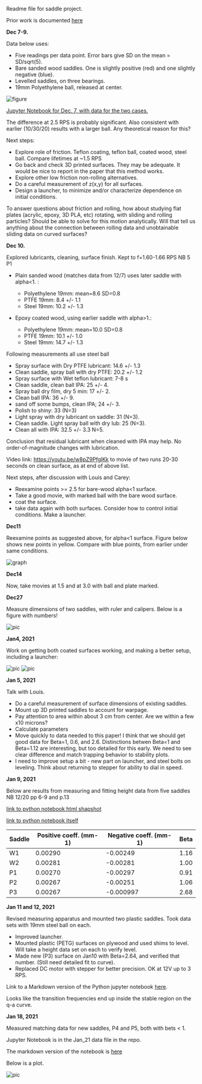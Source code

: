 Readme file for saddle project.

Prior work is documented [here](https://roberthart56.github.io/SCFAB/SC_lab/Projects/rotating_saddle/index.html)

**Dec 7-9.** 

Data below uses:
 - Five readings per data point.  Error bars give SD on the mean = SD/sqrt(5).
 - Bare sanded wood saddles.  One is slightly positive (red) and one slightly negative (blue).
 - Levelled saddles, on three bearings.
 - 19mm Polyethylene ball, released at center.
 
![figure](./Measurements/Dec7_fig.png)

[Jupyter Notebook for Dec. 7, with data for the two cases.](./Measurements/Dec7_data_nb.ipynb)

The difference at 2.5 RPS is probably significant.  Also consistent with earlier (10/30/20) results with a larger ball.  Any theoretical reason for this?

Next steps:
 - Explore role of friction.  Teflon coating, teflon ball, coated wood, steel ball.  Compare lifetimes at ~1.5 RPS
 - Go back and check 3D printed surfaces.  They may be adequate.  It would be nice to report in the paper that this method works.
 - Explore other low friction non-rolling alternatives.
 - Do a careful measurement of z(x,y) for all surfaces.
 - Design a launcher, to minimize and/or characterize dependence on initial conditions.
 
To answer questions about friction and rolling, how about studying flat plates (acrylic, epoxy, 3D PLA, etc) rotating, with sliding and rolling particles?  Should be able to solve for this motion analytically.  Will that tell us anything about the connection between rolling data and unobtainable sliding data on curved surfaces?

**Dec 10.**

Explored lubricants, cleaning, surface finish.  Kept to f=1.60-1.66 RPS  NB 5 P1
 
* Plain sanded wood (matches data from 12/7) uses later saddle with alpha<1. :
  * Polyethylene 19mm: mean=8.6 SD=0.8
  * PTFE 19mm:  8.4 +/- 1.1
  * Steel 19mm: 10.2 +/- 1.3
  
* Epoxy coated wood, using earlier saddle with alpha>1.:
  * Polyethylene 19mm: mean=10.0 SD=0.8
  * PTFE 19mm:  10.1 +/- 1.0
  * Steel 19mm: 14.7 +/- 1.3
  
Following measurements all use steel ball

* Spray surface with Dry PTFE lubricant: 14.6 +/- 1.3
* Clean saddle, spray ball with dry PTFE: 20.2 +/- 1.2
* Spray surface with Wet teflon lubricant:  7-8 s
* Clean saddle, clean ball IPA: 25 +/- 4.
* Spray ball dry film, dry 5 min: 17 +/- 2.
* Clean ball IPA: 36 +/- 9.
* sand off some bumps, clean IPA; 24 +/- 3.
* Polish to shiny:  33 (N=3)
* Light spray with dry lubricant on saddle:  31 (N=3).
* Clean saddle.  Light spray ball with dry lub:  25 (N=3).
* Clean all with IPA:  32.5 +/- 3.3 N=5.

Conclusion that residual lubricant when cleaned with IPA may help.  No order-of-magnitude changes with lubrication.

  
  
 
Video link:  https://youtu.be/w8pZ9PfglKk  to movie of two  runs 20-30 seconds on clean surface, as at end of above list.

Next steps, after discussion with Louis and Carey:
* Reexamine points >= 2.5 for bare-wood alpha<1 surface.
* Take a good movie, with marked ball with the bare wood surface.
* coat the surface.
* take data again with both surfaces.  Consider how to control initial conditions. Make a launcher.

**Dec11**

Reexamine points as suggested above, for alpha<1 surface. Figure below shows new points in yellow.  Compare with blue points, from earlier under same conditions.

![graph](./Measurements/Dec7+Dec11.png)

**Dec14**

Now, take movies at 1.5 and at 3.0 with ball and plate marked.

**Dec27**

Measure dimensions of two saddles, with ruler and calipers.  Below is a figure with numbers!

![pic](./Measurements/data_dec27_dimensions.jpg)

**Jan4, 2021**

Work on getting both coated surfaces working, and making a better setup, including a launcher:

![pic](./Measurements/launcher_down.jpg)
![pic](./Measurements/launcher_up.jpg)

**Jan 5, 2021**

Talk with Louis.

 * Do a careful measurement of surface dimensions of existing saddles.
  * Mount up 3D printed saddles to account for warpage.
  * Pay attention to area within about 3 cm from center.  Are we within a few x10 microns?
  * Calculate parameters
 * Move quickly to data needed to this paper!  I think that we should get good data for Beta=1, 0.6, and 2.6.  Distinctions betwen Beta=1 and Beta=1.12 are interesting, but too detailed for this early.  We need to see clear difference and match trapping behavior to stability plots. 
 * I need to improve setup a bit - new part on launcher, and steel bolts on leveling.  Think about returning to stepper for ability to dial in speed.
 
 **Jan 9, 2021**
 
 Below are results from measuring and fitting height data from five saddles NB 12/20 pp 6-9 and p.13
 
 [link to python notebook html shapshot](./Measurements/Saddle_h_Jan7_2021.pdf)
 
 [link to python notebook itself](./Measurements/Saddle_parameters/Saddle_heights.ipynb)
 
 | Saddle  | Positive coeff. (mm-1) | Negative coeff. (mm-1) | Beta|
| ---|-------------------- |-------------------- |---------- |
| W1 | 0.00290 | -0.00249 | 1.16 |
| W2 | 0.00281 | -0.00281 |  1.00  |
| P1 | 0.00270 | -0.00297|  0.91  |
| P2 | 0.00267 | -0.00251 |  1.06  |
| P3 | 0.00267 | -0.000997 |  2.68  |

**Jan 11 and 12, 2021**
 
Revised measuring apparatus and mounted two plastic saddles.  Took data sets with 19mm steel ball on each.
 * Improved launcher.
 * Mounted plastic (PETG) surfaces on plywood and used shims to level.  Will take a height data set on each to verify level.
 * Made new (P3) surface on Jan10 with Beta=2.64, and verified that number.  (Still need detailed fit to curve).
 * Replaced DC motor with stepper for better precision.  OK at 12V up to 3 RPS.
 
 Link to a Markdown version of the Python jupyter notebook [here](./Measurements/Saddle_data_Jan_12_2021/Saddle_data_Jan_12_2021.md).
 
 Looks like the transition frequencies end up inside the stable region on the q-a curve.  
 
 **Jan 18, 2021**
 
 Measured matching data for new saddles, P4 and P5, both with bets < 1.
 
 Jupyter Notebook is in the Jan_21 data file in the repo.
 
 The markdown version of the notebook is [here](./Measurements/Saddle_data_Jan_19_2021/Saddle_data_Jan_19_2021.md)
 
 Below is a plot.
 
 ![pic](./Measurements/Saddle_data_Jan_19_2021/dataplot.png)


